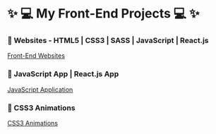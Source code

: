#  ✨ 💻   My Front-End Projects   💻 ✨   

### 🚀 Websites -  HTML5 | CSS3 | SASS | JavaScript | React.js    

[Front-End Websites](https://github.com/lucasrenandev/Front-End-Websites)

### 🚀  JavaScript App | React.js App  

[JavaScript Application](https://github.com/lucasrenandev/JavaScript-Application)

###  🚀  CSS3 Animations  

[CSS3 Animations](https://github.com/lucasrenandev/CSS3-Animations)
